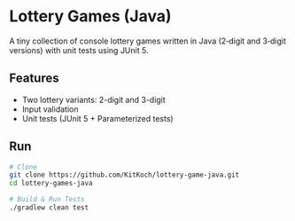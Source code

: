 # Lottery Games (Java)

A tiny collection of console lottery games written in Java 
(2‑digit and 3‑digit versions) with unit tests using JUnit 5.

## Features
- Two lottery variants: 2-digit and 3-digit
- Input validation
- Unit tests (JUnit 5 + Parameterized tests)

## Run
```bash
# Clone
git clone https://github.com/KitKoch/lottery-game-java.git
cd lottery-games-java

# Build & Run Tests
./gradlew clean test